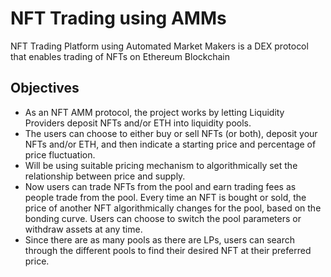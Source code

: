 # NFT Trading using AMMs

NFT Trading Platform using Automated Market Makers is a DEX protocol that enables trading of NFTs on Ethereum Blockchain

## Objectives
- As an NFT AMM protocol, the project works by letting Liquidity Providers deposit NFTs and/or ETH into liquidity pools.
- The users can choose to either buy or sell NFTs (or both), deposit your NFTs and/or ETH, and then indicate a starting price and percentage of price fluctuation.
- Will be using suitable pricing mechanism to algorithmically set the relationship between price and supply.
- Now users can trade NFTs from the pool and earn trading fees as people trade from the pool. Every time an NFT is bought or sold, the price of another NFT algorithmically changes for the pool, based on the bonding curve. Users can choose to switch the pool parameters or withdraw assets at any time.
- Since there are as many pools as there are LPs, users can search through the different pools to find their desired NFT at their preferred price.
